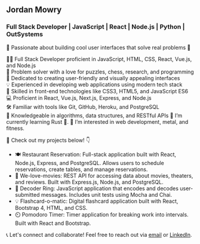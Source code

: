 ## Jordan Mowry
### Full Stack Developer | JavaScript | React | Node.js | Python | OutSystems

🌟 Passionate about building cool user interfaces that solve real problems 🚀

👨‍💻 Full Stack Developer proficient in JavaScript, HTML, CSS, React, Vue.js, and Node.js  
🧩 Problem solver with a love for puzzles, chess, research, and programming  
🎨 Dedicated to creating user-friendly and visually appealing interfaces  
💡 Experienced in developing web applications using modern tech stack  
🔧 Skilled in front-end technologies like CSS3, HTML5, and JavaScript ES6  
💻 Proficient in React, Vue.js, Next.js, Express, and Node.js  
🛠️ Familiar with tools like Git, GitHub, Heroku, and PostgreSQL  
🧠 Knowledgeable in algorithms, data structures, and RESTful APIs 
🌱 I’m currently learning Rust 🦀.
👀 I’m interested in web development, metal, and fitness.

🚀 Check out my projects below! 👇

- 🍽️ Restaurant Reservation: Full-stack application built with React, Node.js, Express, and PostgreSQL. Allows users to schedule reservations, create tables, and manage reservations.
- 🎥 We-love-movies: REST API for accessing data about movies, theaters, and reviews. Built with Express.js, Node.js, and PostgreSQL.
- 🔑 Decoder Ring: JavaScript application that encodes and decodes user-submitted messages. Includes unit tests using Mocha and Chai.
- 💡 Flashcard-o-matic: Digital flashcard application built with React, Bootstrap 4, HTML, and CSS.
- ⏲️ Pomodoro Timer: Timer application for breaking work into intervals. Built with React and Bootstrap.

📞 Let's connect and collaborate! Feel free to reach out via [email](mailto:jordan.mowry@gmail.com) or [LinkedIn](https://www.linkedin.com/in/jordan-mowry).
